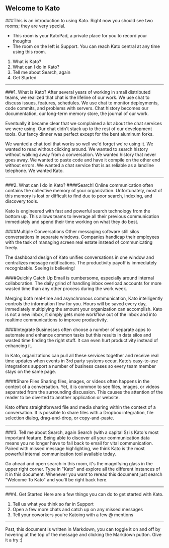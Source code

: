 Welcome to Kato
---------------

###This is an introduction to using Kato.
Right now you should see two rooms; they are very special.

-  This room is your KatoPad, a private place for you to record your thoughts
-  The room on the left is Support. You can reach Kato central at any time using this room.

1. What is Kato?
2. What can I do in Kato?
3. Tell me about Search, again
4. Get Started

* * *

###1. What is Kato?
 After several years of working in small distributed teams, we realized that chat is the lifeline of our work. We use chat to discuss issues, features, schedules. We use chat to monitor deployments, code commits, and problems with servers. Chat history becomes our documentation, our long-term memory store, the journal of our work.

 Eventually it became clear that we complained a lot about the chat services we were using. Our chat didn't stack up to the rest of our development tools. Our fancy dinner was perfect except for the bent aluminum forks.
 
 We wanted a chat tool that works so well we'd forget we're using it. We wanted to read without clicking around. We wanted to search history without walking away from a conversation. We wanted history that never goes away. We wanted to paste code and have it compile on the other end without errors. We wanted a chat service that is as reliable as a landline telephone. We wanted Kato.

* * *

###2. What can I do in Kato?
####Search!
 Online communication often contains the collective memory of your organization. Unfortunately, most of this memory is lost or difficult to find due to poor search, indexing, and discovery tools.

 Kato is engineered with fast and powerful search technology from the bottom up. This allows teams to leverage all their previous communication immediately and spend their time working on what they do best.

####Multiple Conversations
 Other messaging software still silos conversations in separate windows. Companies handicap their employees with the task of managing screen real estate instead of communicating freely.

 The dashboard design of Kato unifies conversations in one window and centralizes message notifications. The productivity payoff is immediately recognizable. Seeing is believing!
 
####Quickly Catch Up
 Email is cumbersome, especially around internal collaboration. The daily grind of handling inbox overload accounts for more wasted time than any other process during the work week.
 
 Merging both real-time and asynchronous communication, Kato intelligently controls the information flow for you. Hours will be saved every day, immediately multiplying the amount your organization can accomplish. Kato is not a new inbox, it simply gets more workflow out of the inbox and into realtime communications to improve productivity.

####Integrate
 Businesses often choose a number of separate apps to automate and enhance common tasks but this results in data silos and wasted time finding the right stuff. It can even hurt productivity instead of enhancing it.

 In Kato, organizations can pull all these services together and receive real time updates when events in 3rd party systems occur. Kato’s easy-to-use integrations support a number of business cases so every team member stays on the same page.

####Share Files
 Sharing files, images, or videos often happens in the context of a conversation. Yet, it is common to see files, images, or videos separated from the surrounding discussion. This causes the attention of the reader to be diverted to another application or website.

 Kato offers straightforward file and media sharing within the context of a conversation. It is possible to share files with a Dropbox integration, file selection dialog, drag-and-drop, or copy-and-paste.

* * *

###3. Tell me about Search, again
 Search (with a capital S) is Kato's most important feature. Being able to discover all your communication data means you no longer have to fall back to email for vital communication. Paired with missed message highlighting, we think Kato is the most powerful internal communication tool available today.

 Go ahead and open search in this room, it's the magnifying glass in the upper right corner. Type in "Kato" and explore all the different instances of it in this document. Whenever you want to reread this document just search "Welcome To Kato" and you'll be right back here.

* * *

###4. Get Started
 Here are a few things you can do to get started with Kato.
 
 1. Tell us what you think so far in Support
 2. Open a few more chats and catch up on any missed messages
 3. Tell your coworkers you're Katoing with a few @ mentions

* * *

Psst, this document is written in Markdown, you can toggle it on and off by hovering at the top of the message and clicking the Markdown putton. Give it a try :)
